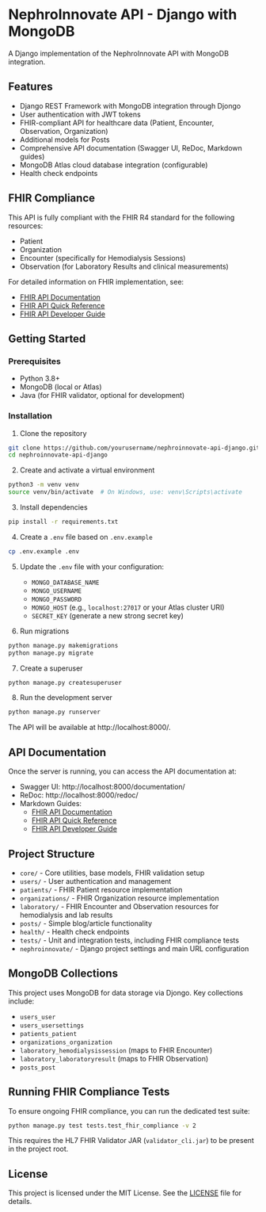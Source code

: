 # NephroInnovate API - Django with MongoDB

A Django implementation of the NephroInnovate API with MongoDB integration.

## Features

- Django REST Framework with MongoDB integration through Djongo
- User authentication with JWT tokens
- FHIR-compliant API for healthcare data (Patient, Encounter, Observation, Organization)
- Additional models for Posts
- Comprehensive API documentation (Swagger UI, ReDoc, Markdown guides)
- MongoDB Atlas cloud database integration (configurable)
- Health check endpoints

## FHIR Compliance

This API is fully compliant with the FHIR R4 standard for the following resources:

- Patient
- Organization
- Encounter (specifically for Hemodialysis Sessions)
- Observation (for Laboratory Results and clinical measurements)

For detailed information on FHIR implementation, see:

- [FHIR API Documentation](FHIR_API_DOCUMENTATION.md)
- [FHIR API Quick Reference](FHIR_QUICK_REFERENCE.md)
- [FHIR API Developer Guide](FHIR_DEVELOPER_GUIDE.md)

## Getting Started

### Prerequisites

- Python 3.8+
- MongoDB (local or Atlas)
- Java (for FHIR validator, optional for development)

### Installation

1. Clone the repository

```bash
git clone https://github.com/yourusername/nephroinnovate-api-django.git
cd nephroinnovate-api-django
```

2. Create and activate a virtual environment

```bash
python3 -m venv venv
source venv/bin/activate  # On Windows, use: venv\Scripts\activate
```

3. Install dependencies

```bash
pip install -r requirements.txt
```

4. Create a `.env` file based on `.env.example`

```bash
cp .env.example .env
```

5. Update the `.env` file with your configuration:

    - `MONGO_DATABASE_NAME`
    - `MONGO_USERNAME`
    - `MONGO_PASSWORD`
    - `MONGO_HOST` (e.g., `localhost:27017` or your Atlas cluster URI)
    - `SECRET_KEY` (generate a new strong secret key)

6. Run migrations

```bash
python manage.py makemigrations
python manage.py migrate
```

7. Create a superuser

```bash
python manage.py createsuperuser
```

8. Run the development server

```bash
python manage.py runserver
```

The API will be available at http://localhost:8000/.

## API Documentation

Once the server is running, you can access the API documentation at:

- Swagger UI: http://localhost:8000/documentation/
- ReDoc: http://localhost:8000/redoc/
- Markdown Guides:
    - [FHIR API Documentation](FHIR_API_DOCUMENTATION.md)
    - [FHIR API Quick Reference](FHIR_QUICK_REFERENCE.md)
    - [FHIR API Developer Guide](FHIR_DEVELOPER_GUIDE.md)

## Project Structure

- `core/` - Core utilities, base models, FHIR validation setup
- `users/` - User authentication and management
- `patients/` - FHIR Patient resource implementation
- `organizations/` - FHIR Organization resource implementation
- `laboratory/` - FHIR Encounter and Observation resources for hemodialysis and lab results
- `posts/` - Simple blog/article functionality
- `health/` - Health check endpoints
- `tests/` - Unit and integration tests, including FHIR compliance tests
- `nephroinnovate/` - Django project settings and main URL configuration

## MongoDB Collections

This project uses MongoDB for data storage via Djongo. Key collections include:

- `users_user`
- `users_usersettings`
- `patients_patient`
- `organizations_organization`
- `laboratory_hemodialysissession` (maps to FHIR Encounter)
- `laboratory_laboratoryresult` (maps to FHIR Observation)
- `posts_post`

## Running FHIR Compliance Tests

To ensure ongoing FHIR compliance, you can run the dedicated test suite:

```bash
python manage.py test tests.test_fhir_compliance -v 2
```

This requires the HL7 FHIR Validator JAR (`validator_cli.jar`) to be present in the project root.

## License

This project is licensed under the MIT License. See the [LICENSE](LICENSE) file for details.
